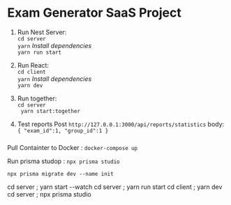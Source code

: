# Exam Generator SaaS Project

1. Run Nest Server:  
  `cd server`  
  `yarn`   *Install dependencies*  
  `yarn run start`  

2. Run React:  
  `cd client`  
  `yarn`  *Install dependencies*  
  `yarn dev`

3. Run together:  
   `cd server`  
  ` yarn start:together`
4. Test reports
   Post `http://127.0.0.1:3000/api/reports/statistics`
   body:`{
    "exam_id":1,
    "group_id":1
    }`


#####

Pull Containter to Docker :
  `docker-compose up`

Run prisma studop :
  `npx prisma studio`

  `npx prisma migrate dev --name init`


cd server ; yarn start --watch
cd server ; yarn run start
cd client ; yarn dev
cd server ; npx prisma studio
